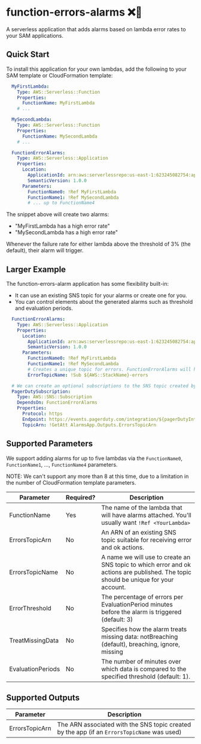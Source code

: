 # function-errors-alarms ❌🚨

A serverless application that adds alarms based on lambda error rates to your SAM applications.

## Quick Start

To install this application for your own lambdas, add the following to your SAM template or CloudFormation template:

```yaml
  MyFirstLambda:
    Type: AWS::Serverless::Function
    Properties:
      FunctionName: MyFirstLambda
    # ...

  MySecondLambda:
    Type: AWS::Serverless::Function
    Properties:
      FunctionName: MySecondLambda
    # ...

  FunctionErrorAlarms:
    Type: AWS::Serverless::Application
    Properties:
      Location:
        ApplicationId: arn:aws:serverlessrepo:us-east-1:623245082754:applications/function-errors-alarm
        SemanticVersion: 1.0.0
      Parameters:
        FunctionName0: !Ref MyFirstLambda
        FunctionName1: !Ref MySecondLambda
        # ... up to FunctionName4
```

The snippet above will create two alarms:
- "MyFirstLambda has a high error rate"
- "MySecondLambda has a high error rate"

Whenever the failure rate for either lambda above the threshold of 3% (the default), their alarm
will trigger.

## Larger Example

The function-errors-alarm application has some flexibility built-in:
- It can use an existing SNS topic for your alarms or create one for you.
- You can control elements about the generated alarms such as threshold and evaluation periods.

```yaml
  FunctionErrorAlarms:
    Type: AWS::Serverless::Application
    Properties:
      Location:
        ApplicationId: arn:aws:serverlessrepo:us-east-1:623245082754:applications/function-errors-alarm
        SemanticVersion: 1.0.0
      Parameters:
        FunctionName0: !Ref MyFirstLambda
        FunctionName1: !Ref MySecondLambda
        # Creates a unique topic for errors. FunctionErrorAlarms will have ErrorsTopicArn in its outputs.
        ErrorTopicName: !Sub ${AWS::StackName}-errors

  # We can create an optional subscriptions to the SNS topic created by FunctionErrorAlarms
  PagerDutySubscription:
    Type: AWS::SNS::Subscription
    DependsOn: FunctionErrorAlarms
    Properties:
      Protocol: https
      Endpoint: https://events.pagerduty.com/integration/${pagerDutyIntegrationKey}/enqueue
      TopicArn: !GetAtt AlarmsApp.Outputs.ErrorsTopicArn
```

## Supported Parameters

We support adding alarms for up to five lambdas via the `FunctionName0`, `FunctionName1`, ..., `FunctionName4` parameters.

NOTE: We can't support any more than 8 at this time, due to a limitation in the number of CloudFormation
template parameters.

| Parameter | Required? | Description |
| --------- | --------- | ----------- |
| FunctionName<N> | Yes | The name of the lambda that will have alarms attached. You'll usually want `!Ref <YourLambda>` |
| ErrorsTopicArn | No | An ARN of an existing SNS topic suitable for receiving error and ok actions. |
| ErrorsTopicName | No | A name we will use to create an SNS topic to which error and ok actions are published. The topic should be unique for your account. |
| ErrorThreshold | No | The percentage of errors per EvaluationPeriod minutes before the alarm is triggered (default: 3) |
| TreatMissingData | No | Specifies how the alarm treats missing data: notBreaching (default), breaching, ignore, missing |
| EvaluationPeriods | No | The number of minutes over which data is compared to the specified threshold (default: 1). |

## Supported Outputs

| Parameter | Description |
| --------- | ----------- |
| ErrorsTopicArn | The ARN associated with the SNS topic created by the app (if an `ErrorsTopicName` was used) |